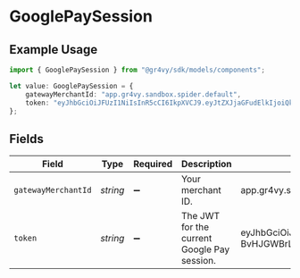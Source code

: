 # GooglePaySession

## Example Usage

```typescript
import { GooglePaySession } from "@gr4vy/sdk/models/components";

let value: GooglePaySession = {
    gatewayMerchantId: "app.gr4vy.sandbox.spider.default",
    token: "eyJhbGciOiJFUzI1NiIsInR5cCI6IkpXVCJ9.eyJtZXJjaGFudElkIjoiQkNSMkRONFQ3QzNLWDZEWSIsIm1lcmNoYW50T3JpZ2luIjoiZW1iZWQuc2FuZGJveC5zcGlkZXIuZ3I0dnkuYXBwIiwiaWF0IjoxNjgzMjExMzk5fQ.Qk99p_j96aSxGmxUyyb06rNxIY7nh9-BvHJGWBrLBSFb3HkSbYRgq9YQzscWJtLHVvIJifkzSc8BgtllfAzh9A",
};
```

## Fields

| Field                                                                                                                                                                                                                                                              | Type                                                                                                                                                                                                                                                               | Required                                                                                                                                                                                                                                                           | Description                                                                                                                                                                                                                                                        | Example                                                                                                                                                                                                                                                            |
| ------------------------------------------------------------------------------------------------------------------------------------------------------------------------------------------------------------------------------------------------------------------ | ------------------------------------------------------------------------------------------------------------------------------------------------------------------------------------------------------------------------------------------------------------------ | ------------------------------------------------------------------------------------------------------------------------------------------------------------------------------------------------------------------------------------------------------------------ | ------------------------------------------------------------------------------------------------------------------------------------------------------------------------------------------------------------------------------------------------------------------ | ------------------------------------------------------------------------------------------------------------------------------------------------------------------------------------------------------------------------------------------------------------------ |
| `gatewayMerchantId`                                                                                                                                                                                                                                                | *string*                                                                                                                                                                                                                                                           | :heavy_minus_sign:                                                                                                                                                                                                                                                 | Your merchant ID.                                                                                                                                                                                                                                                  | app.gr4vy.sandbox.spider.default                                                                                                                                                                                                                                   |
| `token`                                                                                                                                                                                                                                                            | *string*                                                                                                                                                                                                                                                           | :heavy_minus_sign:                                                                                                                                                                                                                                                 | The JWT for the current Google Pay session.                                                                                                                                                                                                                        | eyJhbGciOiJFUzI1NiIsInR5cCI6IkpXVCJ9.eyJtZXJjaGFudElkIjoiQkNSMkRONFQ3QzNLWDZEWSIsIm1lcmNoYW50T3JpZ2luIjoiZW1iZWQuc2FuZGJveC5zcGlkZXIuZ3I0dnkuYXBwIiwiaWF0IjoxNjgzMjExMzk5fQ.Qk99p_j96aSxGmxUyyb06rNxIY7nh9-BvHJGWBrLBSFb3HkSbYRgq9YQzscWJtLHVvIJifkzSc8BgtllfAzh9A |